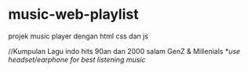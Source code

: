 # music-web-playlist
projek music player dengan html css dan js

//Kumpulan Lagu indo hits 90an dan 2000 salam GenZ & Millenials
*_use headset/earphone for best listening music_
